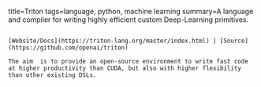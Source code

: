 title=Triton
tags=language, python, machine learning
summary=A language and compiler for writing highly efficient custom Deep-Learning primitives.
~~~~~~

[Website/Docs](https://triton-lang.org/master/index.html) | [Source](https://github.com/openai/triton)

The aim  is to provide an open-source environment to write fast code at higher productivity than CUDA, but also with higher flexibility than other existing DSLs.
